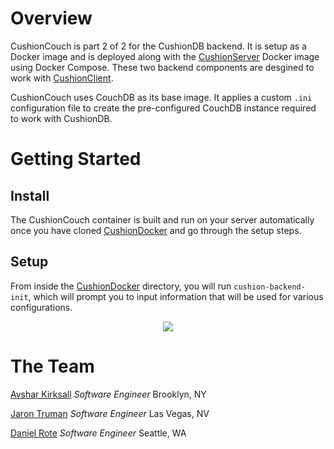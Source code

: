 # Overview

CushionCouch is part 2 of 2 for the CushionDB backend. It is setup as a Docker image and is deployed along with the [CushionServer](https://github.com/CushionDB/CushionServer) Docker image using Docker Compose. These two backend components are desgined to work with [CushionClient](https://github.com/CushionDB/CushionClient).

CushionCouch uses CouchDB as its base image. It applies a custom `.ini` configuration file to create the pre-configured CouchDB instance required to work with CushionDB.

# Getting Started

## Install

The CushionCouch container is built and run on your server automatically once you have cloned [CushionDocker](https://github.com/CushionDB/CushionDocker) and go through the setup steps.

## Setup

From inside the [CushionDocker](https://github.com/CushionDB/CushionDocker) directory, you will run `cushion-backend-init`, which will prompt you to input information that will be used for various configurations.

<p align="center"><img src="https://cushiondb.github.io/img/cushion-backend-init.gif"></p>

# The Team

[Avshar Kirksall]() *Software Engineer* Brooklyn, NY

[Jaron Truman]() *Software Engineer* Las Vegas, NV

[Daniel Rote]() *Software Engineer* Seattle, WA
